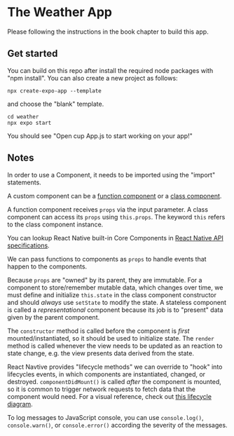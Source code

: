 # The Weather App

Please following the instructions in the book chapter to build this app.

## Get started
You can build on this repo after install the required node packages with "npm install".
You can also create a new project as follows:
```
npx create-expo-app --template
```
and choose the "blank" template.

```
cd weather
npx expo start
```

You should see "Open cup App.js to start working on your app!"

## Notes

In order to use a Component, it needs to be imported using the "import" statements.

A custom component can be a [function component](https://www.reactnative.express/react/components/function_components) or a [class component](https://www.reactnative.express/react/components/class_components).

A function component receives `props` via the input parameter. A class component can access its `props` using `this.props`. The keyword `this` refers to the class component instance.

You can lookup React Native built-in Core Components in [React Native API specifications](https://reactnative.dev/docs/components-and-apis).

We can pass functions to components as `props` to handle events that happen to the components.

Because `props` are "owned" by its parent, they are immutable. For a component to store/remember mutable data, which changes over time, we must define and initialize `this.state` in the class component constructor and should _always_ use `setState` to modify the state. A stateless component is called a _representational_ component because its job is to "present" data given by the parent component.

The `constructor` method is called before the component is _first_ mounted/instantiated, so it should be used to initialize state. The `render` method is called whenever the view needs to be updated as an reaction to state change, e.g. the view presents data derived from the state.

React Navtive provides "lifecycle methods" we can override to "hook" into lifecycles events, in which components are instantiated, changed, or destroyed. `componentDidMount()` is called _after_ the component is mounted, so it is common to trigger network requests to fetch data that the component would need. For a visual reference, check out [this lifecycle diagram](https://projects.wojtekmaj.pl/react-lifecycle-methods-diagram/).

To log messages to JavaScript console, you can use `console.log()`, `console.warn()`, or `console.error()` according the severity of the messages.
